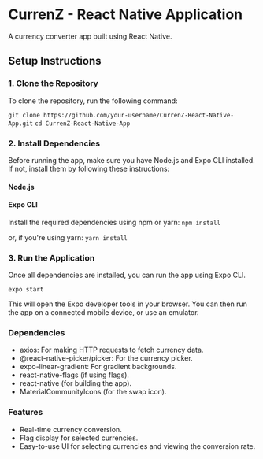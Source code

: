 # CurrenZ - React Native Application

A currency converter app built using React Native.

## Setup Instructions

### 1. Clone the Repository
To clone the repository, run the following command:

```git clone https://github.com/your-username/CurrenZ-React-Native-App.git```
```cd CurrenZ-React-Native-App```

### 2. Install Dependencies
Before running the app, make sure you have Node.js and Expo CLI installed. If not, install them by following these instructions:

#### Node.js
#### Expo CLI

Install the required dependencies using npm or yarn:
```npm install```

or, if you're using yarn:
```yarn install```

### 3. Run the Application
Once all dependencies are installed, you can run the app using Expo CLI.

```expo start```

This will open the Expo developer tools in your browser. You can then run the app on a connected mobile device, or use an emulator.

### Dependencies

- axios: For making HTTP requests to fetch currency data.
- @react-native-picker/picker: For the currency picker.
- expo-linear-gradient: For gradient backgrounds.
- react-native-flags (if using flags).
- react-native (for building the app).
- MaterialCommunityIcons (for the swap icon).

### Features

- Real-time currency conversion.
- Flag display for selected currencies.
- Easy-to-use UI for selecting currencies and viewing the conversion rate.
